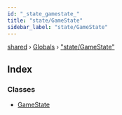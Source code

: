 ```yaml
---
id: "_state_gamestate_"
title: "state/GameState"
sidebar_label: "state/GameState"
---
```


[shared](../index.md) › [Globals](../globals.md) › ["state/GameState"](_state_gamestate_.md)

## Index

### Classes

* [GameState](../classes/_state_gamestate_.gamestate.md)
